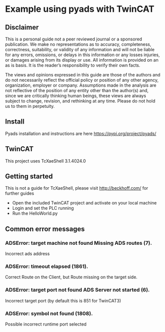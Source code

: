 # Example using pyads with TwinCAT

## Disclaimer

This is a personal guide not a peer reviewed journal or a sponsored publication. We make
no representations as to accuracy, completeness, correctness, suitability, or validity of any
information and will not be liable for any errors, omissions, or delays in this information or any
losses injuries, or damages arising from its display or use. All information is provided on an as
is basis. It is the reader’s responsibility to verify their own facts.

The views and opinions expressed in this guide are those of the authors and do not
necessarily reflect the official policy or position of any other agency, organization, employer or
company. Assumptions made in the analysis are not reflective of the position of any entity
other than the author(s) and, since we are critically thinking human beings, these views are
always subject to change, revision, and rethinking at any time. Please do not hold us to them
in perpetuity.

## Install 
Pyads installation and instructions are here
https://pypi.org/project/pyads/

## TwinCAT
This project uses TcXaeShell 3.1.4024.0

## Getting started
This is not a guide for TcXaeShell, please visit http://beckhoff.com/ for further guides
* Open the included TwinCAT project and activate on your local machine
* Login and set the PLC running
* Run the HelloWorld.py

## Common error messages

### ADSError: target machine not found    Missing ADS routes (7). 
Incorrect ads address

### ADSError: timeout elapsed (1861).
Correct Route on the Client, but Route missing on the target side.

### ADSError: target port not found   ADS Server not started (6). 
Incorrect target port (by default this is 851 for TwinCAT3)

### ADSError: symbol not found (1808).
Possible incorrect runtime port selected
